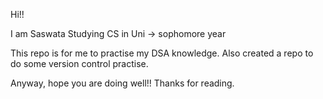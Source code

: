 Hi!!

I am Saswata
Studying CS in Uni -> sophomore year

This repo is for me to practise my DSA knowledge.
Also created a repo to do some version control practise.

Anyway, hope you are doing well!!
Thanks for reading.
